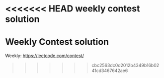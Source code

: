<<<<<<< HEAD
weekly contest solution
=======
# Weekly Contest solution
Weekly: https://leetcode.com/contest/  
>>>>>>> cbc2563dc0d2012b4349b16b0241cd3467642ae6
